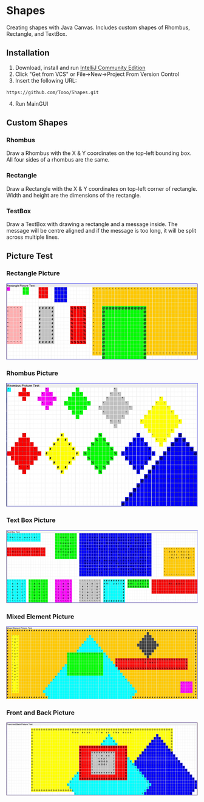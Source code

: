 # Shapes
Creating shapes with Java Canvas.
Includes custom shapes of Rhombus, Rectangle, and TextBox.

## Installation
1. Download, install and run [IntelliJ Community Edition](https://www.jetbrains.com/idea/download/)
2. Click "Get from VCS" or File->New->Project From Version Control
3. Insert the following URL:
```
https://github.com/Tooo/Shapes.git
```
4. Run MainGUI

## Custom Shapes
### Rhombus
Draw a Rhombus with the X & Y coordinates on the top-left bounding box.
All four sides of a rhombus are the same.

### Rectangle
Draw a Rectangle with the X & Y coordinates on top-left corner of rectangle.
Width and height are the dimensions of the rectangle.

### TestBox
Draw a TextBox with drawing a rectangle and a message inside.
The message will be centre aligned and if the message is too long, it will be split across multiple lines.

## Picture Test
### Rectangle Picture
![Rectangle Picture](docs/RectanglePicture.jpg)

### Rhombus Picture
![Rhombus Picture](docs/RhombusPicture.jpg)

### Text Box Picture
![Text Box Picture](docs/TextBoxPicture.jpg)

### Mixed Element Picture
![Mixed Element Picture](docs/MixedElementPicture.jpg)

### Front and Back Picture
![Front and Back Picture](docs/FrontAndBackPicture.jpg)

